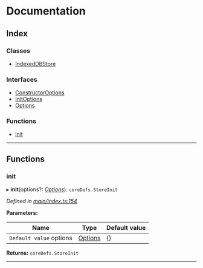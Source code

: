 
#  Documentation

## Index

### Classes

* [IndexedDBStore](classes/indexeddbstore.md)

### Interfaces

* [ConstructorOptions](interfaces/constructoroptions.md)
* [InitOptions](interfaces/initoptions.md)
* [Options](interfaces/options.md)

### Functions

* [init](#init)

---

## Functions

<a id="init"></a>

###  init

▸ **init**(options?: *[Options](interfaces/options.md)*): `coreDefs.StoreInit`

*Defined in [main/index.ts:154](https://github.com/badbatch/cachemap/blob/2e6445d/packages/indexed-db/src/main/index.ts#L154)*

**Parameters:**

| Name | Type | Default value |
| ------ | ------ | ------ |
| `Default value` options | [Options](interfaces/options.md) |  {} |

**Returns:** `coreDefs.StoreInit`

___

